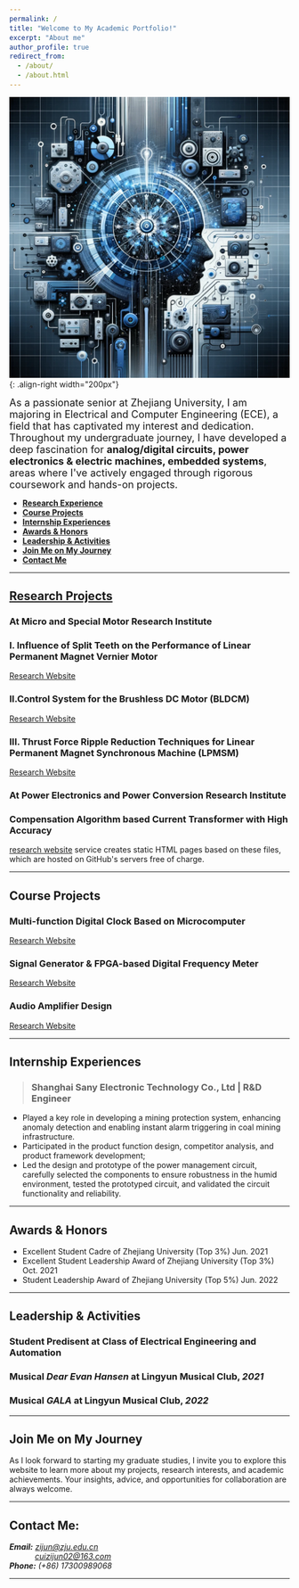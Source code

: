 ```yaml
---
permalink: /
title: "Welcome to My Academic Portfolio!"
excerpt: "About me"
author_profile: true
redirect_from: 
  - /about/
  - /about.html
---
```


![nuronmancer](/images/Brain.png){: .align-right width="200px"}

<font size = 4>As a passionate senior at Zhejiang University, I am majoring in Electrical and Computer Engineering (ECE), a field that has captivated my interest and dedication. Throughout my undergraduate journey, I have developed a deep fascination for <b>analog/digital circuits, power electronics & electric machines, embedded systems</b>, areas where I've actively engaged through rigorous coursework and hands-on projects.</font>

<!-- @import "[TOC]" {cmd="toc" depthFrom=1 depthTo=6 orderedList=false} -->
<!-- code_chunk_output -->
* [<b>Research Experience</b>](#research-projects)
* [<b>Course Projects</b>](#course-projects)
* [<b>Internship Experiences</b>](#internship-experiences)
* [<b>Awards & Honors</b>](#awards--honors)
* [<b>Leadership & Activities</b>](#leadership--activities)
* [<b>Join Me on My Journey</b>](#join-me-on-my-journey)
* [<b>Contact Me</b>](#contact-me)
<!-- code_chunk_output -->
  

- - -  

[Research Projects](https://zijuncui02.github.io/research%20projects/)
---

### At Micro and Special Motor Research Institute


### I. Influence of Split Teeth on the Performance of Linear Permanent Magnet Vernier Motor

[Research Website]()

### II.Control System for the Brushless DC Motor (BLDCM)

[Research Website]()

### III. Thrust Force Ripple Reduction Techniques for Linear Permanent Magnet Synchronous Machine (LPMSM)

[Research Website]()



### At Power Electronics and Power Conversion Research Institute  
  

### Compensation Algorithm based Current Transformer with High Accuracy

[research website](https://pages.github.com/) service creates static HTML pages based on these files, which are hosted on GitHub's servers free of charge.

- - -  

Course Projects
---  
  
### Multi-function Digital Clock Based on Microcomputer


[Research Website]()


### Signal Generator & FPGA-based Digital Frequency Meter
 

[Research Website]()


### Audio Amplifier Design 
  

[Research Website]()

- - -

Internship Experiences
---  

 > ### Shanghai Sany Electronic Technology Co., Ltd | R&D Engineer

 - Played a key role in developing a mining protection system, enhancing anomaly detection and enabling instant alarm triggering in coal mining infrastructure. 
 - Participated in the product function design, competitor analysis, and product framework development;
 - Led the design and prototype of the power management circuit, carefully selected the components to ensure robustness in the humid environment, tested the prototyped circuit, and validated the circuit functionality and reliability. 
 
- - -

Awards & Honors  
---  

 - Excellent Student Cadre of Zhejiang University (Top 3%) Jun. 2021
 - Excellent Student Leadership Award of Zhejiang University (Top 3%) Oct. 2021
 - Student Leadership Award of Zhejiang University (Top 5%) Jun. 2022 

- - -   

Leadership & Activities
---  

### Student Predisent at Class of Electrical Engineering and Automation


### Musical *Dear Evan Hansen* at Lingyun Musical Club, *2021*


### Musical *GALA* at Lingyun Musical Club, *2022*



- - -   

Join Me on My Journey
---  

As I look forward to starting my graduate studies, I invite you to explore this website to learn more about my projects, research interests, and academic achievements. Your insights, advice, and opportunities for collaboration are always welcome.  

- - -   

Contact Me:
---  

***Email:*** *[zijun@zju.edu.cn](mailto:zijun@zju.edu.cn/)*  
&emsp;&emsp;&emsp; *[cuizijun02@163.com](mailto:cuizijun02@163.com/)*  
***Phone:*** *(+86) 17300989068* 

- - - 
